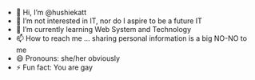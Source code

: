 - 👋 Hi, I’m @hushiekatt
- 👀 I’m not interested in IT, nor do I aspire to be a future IT
- 🌱 I’m currently learning Web System and Technology
- 📫 How to reach me ... sharing personal information is a big NO-NO to me
- 😄 Pronouns: she/her obviously
- ⚡ Fun fact: You are gay

<!---
hushiekatt/hushiekatt is a ✨ special ✨ repository because its `README.md` (this file) appears on your GitHub profile.
You can click the Preview link to take a look at your changes.
--->
